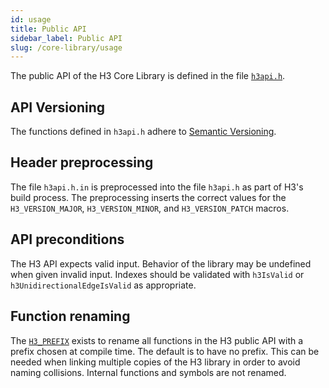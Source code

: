 ```yaml
---
id: usage
title: Public API
sidebar_label: Public API
slug: /core-library/usage
---
```


The public API of the H3 Core Library is defined in the file [`h3api.h`](https://github.com/uber/h3/blob/master/src/h3lib/include/h3api.h.in).

## API Versioning

The functions defined in `h3api.h` adhere to [Semantic Versioning](https://semver.org/).

## Header preprocessing

The file `h3api.h.in` is preprocessed into the file `h3api.h` as part of H3's build process. The preprocessing inserts the correct values for the `H3_VERSION_MAJOR`, `H3_VERSION_MINOR`, and `H3_VERSION_PATCH` macros.

## API preconditions

The H3 API expects valid input. Behavior of the library may be undefined when given invalid input. Indexes should be validated with `h3IsValid` or `h3UnidirectionalEdgeIsValid` as appropriate.

## Function renaming

The [`H3_PREFIX`](./compilation-options#H3_PREFIX) exists to rename all functions in the H3 public API with a prefix chosen at compile time. The default is to have no prefix.
This can be needed when linking multiple copies of the H3 library in order to avoid naming collisions. Internal functions and symbols are not renamed.

